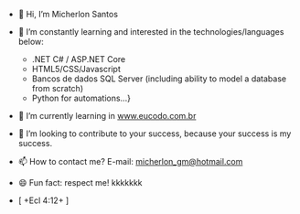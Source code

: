 - 👋 Hi, I’m Micherlon Santos 
- 👀 I’m constantly learning and interested in the technologies/languages ​​below:
  
  * .NET C# / ASP.NET Core
  * HTML5/CSS/Javascript
  * Bancos de dados SQL Server (including ability to model a database from scratch)
  * Python for automations...}
    
- 🌱 I’m currently learning in www.eucodo.com.br
- 💞️ I’m looking to contribute to your success, because your success is my success.
- 📫 How to contact me? E-mail: micherlon_gm@hotmail.com
- 😄 Fun fact: respect me! kkkkkkk


<!---
micherlondev/micherlondev is a ✨ special ✨ repository because its `README.md` (this file) appears on your GitHub profile.
You can click the Preview link to take a look at your changes.
--->

 * [ +Ecl 4:12+ ] 
